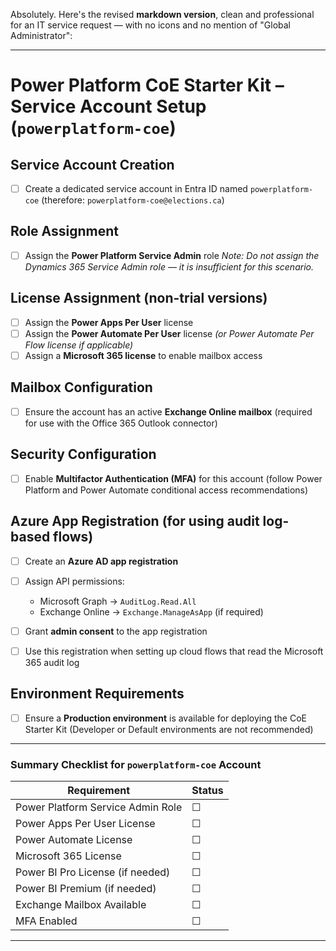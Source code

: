 Absolutely. Here's the revised **markdown version**, clean and professional for an IT service request — with no icons and no mention of "Global Administrator":

---

# Power Platform CoE Starter Kit – Service Account Setup (`powerplatform-coe`)

## Service Account Creation

* [ ] Create a dedicated service account in Entra ID named `powerplatform-coe`
  (therefore: `powerplatform-coe@elections.ca`)

## Role Assignment

* [ ] Assign the **Power Platform Service Admin** role
  *Note: Do not assign the Dynamics 365 Service Admin role — it is insufficient for this scenario.*

## License Assignment (non-trial versions)

* [ ] Assign the **Power Apps Per User** license
* [ ] Assign the **Power Automate Per User** license
  *(or Power Automate Per Flow license if applicable)*
* [ ] Assign a **Microsoft 365 license** to enable mailbox access

## Mailbox Configuration

* [ ] Ensure the account has an active **Exchange Online mailbox**
  (required for use with the Office 365 Outlook connector)

## Security Configuration

* [ ] Enable **Multifactor Authentication (MFA)** for this account
  (follow Power Platform and Power Automate conditional access recommendations)

## Azure App Registration (for using audit log-based flows)

* [ ] Create an **Azure AD app registration**
* [ ] Assign API permissions:

  * Microsoft Graph → `AuditLog.Read.All`
  * Exchange Online → `Exchange.ManageAsApp` (if required)
* [ ] Grant **admin consent** to the app registration
* [ ] Use this registration when setting up cloud flows that read the Microsoft 365 audit log

## Environment Requirements

* [ ] Ensure a **Production environment** is available for deploying the CoE Starter Kit
  (Developer or Default environments are not recommended)

---

### Summary Checklist for `powerplatform-coe` Account

| Requirement                        | Status |
| ---------------------------------- | ------ |
| Power Platform Service Admin Role  | ☐      |
| Power Apps Per User License        | ☐      |
| Power Automate License             | ☐      |
| Microsoft 365 License              | ☐      |
| Power BI Pro License (if needed)   | ☐      |
| Power BI Premium (if needed)       | ☐      |
| Exchange Mailbox Available         | ☐      |
| MFA Enabled                        | ☐      |

---
